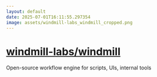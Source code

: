 ```yaml
---
layout: default
date: 2025-07-01T16:11:55.297354
image: assets/windmill-labs_windmill_cropped.png
---
```


# [windmill-labs/windmill](https://github.com/windmill-labs/windmill)

Open-source workflow engine for scripts, UIs, internal tools

